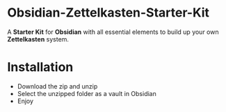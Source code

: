 # Obsidian-Zettelkasten-Starter-Kit
A **Starter Kit** for **Obsidian** with all essential elements to build up your own **Zettelkasten** system.


# Installation
- Download the zip and unzip
- Select the unzipped folder as a vault in Obsidian
- Enjoy
